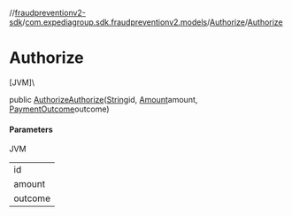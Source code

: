 //[fraudpreventionv2-sdk](../../../index.md)/[com.expediagroup.sdk.fraudpreventionv2.models](../index.md)/[Authorize](index.md)/[Authorize](-authorize.md)

# Authorize

[JVM]\

public [Authorize](index.md)[Authorize](-authorize.md)([String](https://docs.oracle.com/javase/8/docs/api/java/lang/String.html)id, [Amount](../-amount/index.md)amount, [PaymentOutcome](../-payment-outcome/index.md)outcome)

#### Parameters

JVM

| |
|---|
| id |
| amount |
| outcome |
